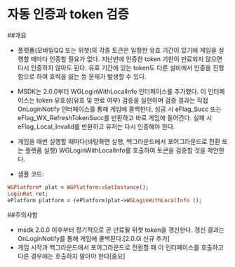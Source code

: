 ﻿자동 인증과 token 검증
===
##개요
 - 플랫폼(모바일QQ 또는 위챗)의 각종 토큰은 일정한 유효 기간이 있기에 게임을 실행할 때마다 인증할 필요가 없다. 지난번에 인증한 token 기한이 만료되지 않으면 다시 인증하지 않아도 된다. 유효 기간에 있는 token도 다른 설비에서 인증을 진행함으로 하여 효력을 잃는 등 문제가 발생할 수 있다.
 - MSDK는 2.0.0부터 WGLoginWithLocalInfo 인터페이스를 추가했다. 이 인터페이스는 token 유효성(유효 및 만료 여부) 검증을 실현하며 검증 결과는 직접 OnLoginNotify 인터페이스를 통해 게임에 콜백한다. 성공 시 eFlag_Succ 또는 eFlag_WX_RefreshTokenSucc를 반환하고 바로 게임에 들어간다. 실패 시 eFlag_Local_Invalid를 반환하고 유저는 다시 인증해야 한다.
- 게임을 매번 실행할 때마다(바탕화면 실행, 백그라운드에서 포어그라운드로 전환 또는 플랫폼 실행) WGLoginWithLocalInfo를 호출하여 토큰을 검증할 것을 제안한다.

 - 샘플 코드:
```ruby
WGPlatform* plat = WGPlatform::GetInstance();
LoginRet ret;
ePlatform platform = (ePlatform)plat->WGLoginWithLocalInfo ();
```
##주의사항
 - msdk 2.0.0 이후부터 정기적으로 곧 만료될 위챗 token을 갱신한다. 갱신 결과는 OnLoginNotify를 통해 게임에 콜백된다.[2.0.0i 신규 추가]
 - 게임 시작과 백그라운드에서 포어그라운드로 전환할 때 이 인터페이스를 호출하고 다른 경우에는 호출하지 말아야 한다[중요]
